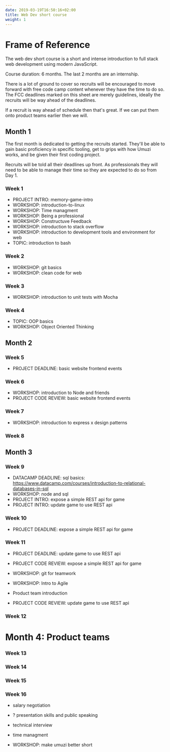 ```yaml
---
date: 2019-03-19T16:50:16+02:00
title: Web Dev short course
weight: 1
---
```


# Frame of Reference

The web dev short course is a short and intense introduction to full stack web development using modern JavaScript.

Course duration: 6 months. The last 2 months are an internship.

There is a lot of ground to cover so recruits will be encouraged to move forward with free code camp content whenever they have the time to do so. The FCC deadlines marked on this sheet are merely guidelines, ideally the recruits will be way ahead of the deadlines.

If a recruit is way ahead of schedule then that's great. If we can put them onto product teams earlier then we will.

## Month 1

The first month is dedicated to getting the recruits started. They'll be able to gain basic proficiency in specific tooling, get to grips with how Umuzi works, and be given their first coding project.

Recruits will be told all their deadlines up front. As professionals they will need to be able to manage their time so they are expected to do so from Day 1.

### Week 1

- PROJECT INTRO: memory-game-intro
- WORKSHOP: introduction-to-linux
- WORKSHOP: Time managment
- WORKSHOP: Being a professional
- WORKSHOP: Constructuve Feedback
- WORKSHOP: introduction to stack overflow
- WORKSHOP: introduction to development tools and environment for web
- TOPIC: introduction to bash

### Week 2

- WORKSHOP: git basics
- WORKSHOP: clean code for web

### Week 3

- WORKSHOP: introduction to unit tests with Mocha

### Week 4

- TOPIC: OOP basics
- WORKSHOP: Object Oriented Thinking

## Month 2


### Week 5

- PROJECT DEADLINE: basic website frontend events

### Week 6

- WORKSHOP: introduction to Node and friends
- PROJECT CODE REVIEW: basic website frontend events

### Week 7

- WORKSHOP: introduction to express
  x design patterns

### Week 8


## Month 3

### Week 9

- DATACAMP DEADLINE: sql basics: https://www.datacamp.com/courses/introduction-to-relational-databases-in-sql
- WORKSHOP: node and sql
- PROJECT INTRO: expose a simple REST api for game
- PROJECT INTRO: update game to use REST api

### Week 10

- PROJECT DEADLINE: expose a simple REST api for game

### Week 11

- PROJECT DEADLINE: update game to use REST api
- PROJECT CODE REVIEW: expose a simple REST api for game
- WORKSHOP: git for teamwork
- WORKSHOP: Intro to Agile
- Product team introduction

- PROJECT CODE REVIEW: update game to use REST api

### Week 12

# Month 4: Product teams

### Week 13

### Week 14

### Week 15

### Week 16

- salary negotiation
- ? presentation skills and public speaking
- technical interview
- time managment





- WORKSHOP: make umuzi better short
